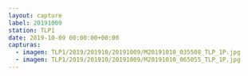 ```yaml
---
layout: capture
label: 20191009
station: TLP1
date: 2019-10-09 00:00:00+00:00
capturas:
  - imagem: TLP1/2019/201910/20191009/M20191010_035508_TLP_1P.jpg
  - imagem: TLP1/2019/201910/20191009/M20191010_065055_TLP_1P.jpg
---
```

